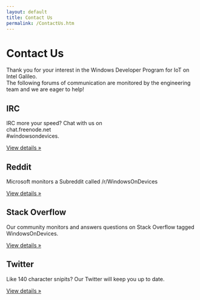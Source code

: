 ```yaml
---
layout: default
title: Contact Us
permalink: /ContactUs.htm
---
```



<div class="jumbotron">
  <div class="container">
  <h1>Contact Us</h1>
  <p>
    Thank you for your interest in the Windows Developer Program for IoT on Intel Galileo.
    <br/>The following forums of communication are monitored by the engineering team and we are eager to help!
  </p>
  </div>
</div>

<div class="container">
  <div class="row">
    <div class="col-md-4">
      <h2>IRC</h2>
      <p>
        IRC more your speed? Chat with us on <br/>
        chat.freenode.net<br/>
        #windowsondevices.
      </p>
      <p>
        <a class="btn btn-default" href="http://webchat.freenode.net/?channels=#windowsondevices" role="button">View details &raquo;</a>
      </p>
    </div>
    <div class="col-md-4">
      <h2>Reddit</h2>
      <p>Microsoft monitors a Subreddit called /r/WindowsOnDevices</p>
      <p>
        <a class="btn btn-default" href="http://www.reddit.com/r/WindowsOnDevices/" role="button">View details &raquo;</a>
      </p>
    </div>
    <div class="col-md-4">
      <h2>Stack Overflow</h2>
      <p>Our community monitors and answers questions on Stack Overflow tagged WindowsOnDevices.</p>
      <p>
        <a class="btn btn-default" href="http://stackoverflow.com/questions/tagged/windowsondevices" role="button">View details &raquo;</a>
      </p>
    </div>
  </div>
  <div class="row">
    <div class="col-md-4">
    </div>
    <div class="col-md-4">
      <h2>Twitter</h2>
      <p>Like 140 character snipits? Our Twitter will keep you up to date.</p>
      <p>
        <a class="btn btn-default" href="mailto:IoTQuark@microsoft.com" role="button">View details &raquo;</a>
      </p>
    </div>
  </div>
</div>
